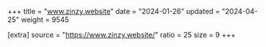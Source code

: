 +++
title = "www.zinzy.website"
date = "2024-01-26"
updated = "2024-04-25"
weight = 9545

[extra]
source = "https://www.zinzy.website/"
ratio = 25
size = 9
+++
